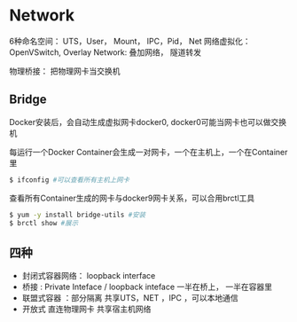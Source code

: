 # Network

6种命名空间： UTS，User， Mount， IPC，Pid， Net
网络虚拟化：OpenVSwitch,
Overlay Network: 叠加网络， 隧道转发

物理桥接： 把物理网卡当交换机



## Bridge
Docker安装后，会自动生成虚拟网卡docker0, docker0可能当网卡也可以做交换机

每运行一个Docker Container会生成一对网卡，一个在主机上，一个在Container里
```sh
$ ifconfig #可以查看所有主机上网卡
```

查看所有Container生成的网卡与docker9网卡关系，可以合用brctl工具

```sh
$ yum -y install bridge-utils #安装
$ brctl show #展示
```

## 四种
- 封闭式容器网络： loopback interface
- 桥接 : Private Inteface / loopback inteface  一半在桥上， 一半在容器里
- 联盟式容器 ：部分隔离 共享UTS，NET ，IPC ，可以本地通信
- 开放式 直连物理网卡 共享宿主机网络

